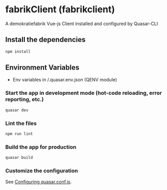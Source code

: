 # fabrikClient (fabrikclient)

A demokratiefabrik Vue-js Client installed and configured by Quasar-CLI

## Install the dependencies
```bash
npm install
```

## Environment Variables
- Env variables in /.quasar.env.json (QENV module)

### Start the app in development mode (hot-code reloading, error reporting, etc.)
```bash
quasar dev
```

### Lint the files
```bash
npm run lint
```

### Build the app for production
```bash
quasar build
```

### Customize the configuration
See [Configuring quasar.conf.js](https://quasar.dev/quasar-cli/quasar-conf-js).
